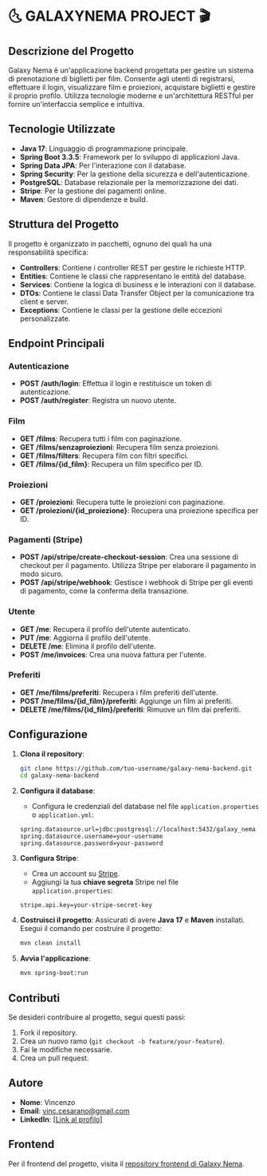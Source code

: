 # 🌜 GALAXYNEMA PROJECT 🎬

## Descrizione del Progetto

Galaxy Nema è un'applicazione backend progettata per gestire un sistema di prenotazione di biglietti per film. Consente agli utenti di registrarsi, effettuare il login, visualizzare film e proiezioni, acquistare biglietti e gestire il proprio profilo. Utilizza tecnologie moderne e un'architettura RESTful per fornire un'interfaccia semplice e intuitiva.

## Tecnologie Utilizzate

- **Java 17**: Linguaggio di programmazione principale.
- **Spring Boot 3.3.5**: Framework per lo sviluppo di applicazioni Java.
- **Spring Data JPA**: Per l'interazione con il database.
- **Spring Security**: Per la gestione della sicurezza e dell'autenticazione.
- **PostgreSQL**: Database relazionale per la memorizzazione dei dati.
- **Stripe**: Per la gestione dei pagamenti online.
- **Maven**: Gestore di dipendenze e build.

## Struttura del Progetto

Il progetto è organizzato in pacchetti, ognuno dei quali ha una responsabilità specifica:

- **Controllers**: Contiene i controller REST per gestire le richieste HTTP.
- **Entities**: Contiene le classi che rappresentano le entità del database.
- **Services**: Contiene la logica di business e le interazioni con il database.
- **DTOs**: Contiene le classi Data Transfer Object per la comunicazione tra client e server.
- **Exceptions**: Contiene le classi per la gestione delle eccezioni personalizzate.

## Endpoint Principali

### Autenticazione

- **POST /auth/login**: Effettua il login e restituisce un token di autenticazione.
- **POST /auth/register**: Registra un nuovo utente.

### Film

- **GET /films**: Recupera tutti i film con paginazione.
- **GET /films/senzaproiezioni**: Recupera film senza proiezioni.
- **GET /films/filters**: Recupera film con filtri specifici.
- **GET /films/{id_film}**: Recupera un film specifico per ID.

### Proiezioni

- **GET /proiezioni**: Recupera tutte le proiezioni con paginazione.
- **GET /proiezioni/{id_proiezione}**: Recupera una proiezione specifica per ID.

### Pagamenti (Stripe)

- **POST /api/stripe/create-checkout-session**: Crea una sessione di checkout per il pagamento. Utilizza Stripe per elaborare il pagamento in modo sicuro.
- **POST /api/stripe/webhook**: Gestisce i webhook di Stripe per gli eventi di pagamento, come la conferma della transazione.

### Utente

- **GET /me**: Recupera il profilo dell'utente autenticato.
- **PUT /me**: Aggiorna il profilo dell'utente.
- **DELETE /me**: Elimina il profilo dell'utente.
- **POST /me/invoices**: Crea una nuova fattura per l'utente.

### Preferiti

- **GET /me/films/preferiti**: Recupera i film preferiti dell'utente.
- **POST /me/films/{id_film}/preferiti**: Aggiunge un film ai preferiti.
- **DELETE /me/films/{id_film}/preferiti**: Rimuove un film dai preferiti.

## Configurazione

1. **Clona il repository**:
   ```bash
   git clone https://github.com/tuo-username/galaxy-nema-backend.git
   cd galaxy-nema-backend
   ```

2. **Configura il database**:
   - Configura le credenziali del database nel file `application.properties` o `application.yml`:

   ```properties
   spring.datasource.url=jdbc:postgresql://localhost:5432/galaxy_nema
   spring.datasource.username=your-username
   spring.datasource.password=your-password
   ```

3. **Configura Stripe**:
   - Crea un account su [Stripe](https://stripe.com).
   - Aggiungi la tua **chiave segreta** Stripe nel file `application.properties`:

   ```properties
   stripe.api.key=your-stripe-secret-key
   ```

4. **Costruisci il progetto**:
   Assicurati di avere **Java 17** e **Maven** installati. Esegui il comando per costruire il progetto:

   ```bash
   mvn clean install
   ```

5. **Avvia l'applicazione**:

   ```bash
   mvn spring-boot:run
   ```

## Contributi

Se desideri contribuire al progetto, segui questi passi:

1. Fork il repository.
2. Crea un nuovo ramo (`git checkout -b feature/your-feature`).
3. Fai le modifiche necessarie.
4. Crea un pull request.

## Autore

- **Nome**: Vincenzo  
- **Email**: vinc.cesarano@gmail.com  
- **LinkedIn**: [[Link al profilo]](https://www.linkedin.com/in/vincenzo-cesarano-6b2602252/)

## Frontend

Per il frontend del progetto, visita il [repository frontend di Galaxy Nema](https://github.com/enzocesarano/GalaxyNema-FE).
